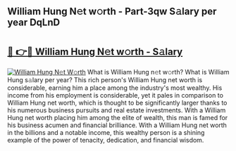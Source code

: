 ## William Hung N𝚎t w𝚘rth - Part-3qw S𝚊lary per year DqLnD

# <h2><a href="http://gc585t.nevu.top/?p=William+Hung">🔗 👉🔴 William Hung N𝚎t w𝚘rth - S𝚊lary</a></h2>

[![William Hung N𝚎t W𝚘rth](https://i.imgur.com/Oavwk0R.jpeg)](http://gc585t.nevu.top/?p=William+Hung)
What is William Hung n𝚎t w𝚘rth? What is William Hung s𝚊lary per year?
This rich person's William Hung net worth is considerable, earning him a place among the industry's most wealthy. His income from his employment is considerable, yet it pales in comparison to William Hung net worth, which is thought to be significantly larger thanks to his numerous business pursuits and real estate investments. With a William Hung net worth placing him among the elite of wealth, this man is famed for his business acumen and financial brilliance. With a William Hung net worth in the billions and a notable income, this wealthy person is a shining example of the power of tenacity, dedication, and financial wisdom.
